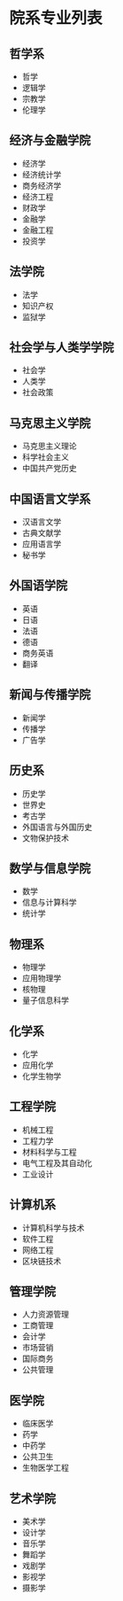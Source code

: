 # 院系专业列表

## 哲学系

- 哲学
- 逻辑学
- 宗教学
- 伦理学

## 经济与金融学院

- 经济学
- 经济统计学
- 商务经济学
- 经济工程
- 财政学
- 金融学
- 金融工程
- 投资学

## 法学院

- 法学
- 知识产权
- 监狱学

## 社会学与人类学学院

- 社会学
- 人类学
- 社会政策

## 马克思主义学院

- 马克思主义理论
- 科学社会主义
- 中国共产党历史

## 中国语言文学系

- 汉语言文学
- 古典文献学
- 应用语言学
- 秘书学

## 外国语学院

- 英语
- 日语
- 法语
- 德语
- 商务英语
- 翻译

## 新闻与传播学院

- 新闻学
- 传播学
- 广告学

## 历史系

- 历史学
- 世界史
- 考古学
- 外国语言与外国历史
- 文物保护技术

## 数学与信息学院

- 数学
- 信息与计算科学
- 统计学

## 物理系

- 物理学
- 应用物理学
- 核物理
- 量子信息科学

## 化学系

- 化学
- 应用化学
- 化学生物学

## 工程学院

- 机械工程
- 工程力学
- 材料科学与工程
- 电气工程及其自动化
- 工业设计

## 计算机系

- 计算机科学与技术
- 软件工程
- 网络工程
- 区块链技术

## 管理学院

- 人力资源管理
- 工商管理
- 会计学
- 市场营销
- 国际商务
- 公共管理

## 医学院

- 临床医学
- 药学
- 中药学
- 公共卫生
- 生物医学工程

## 艺术学院

- 美术学
- 设计学
- 音乐学
- 舞蹈学
- 戏剧学
- 影视学
- 摄影学
